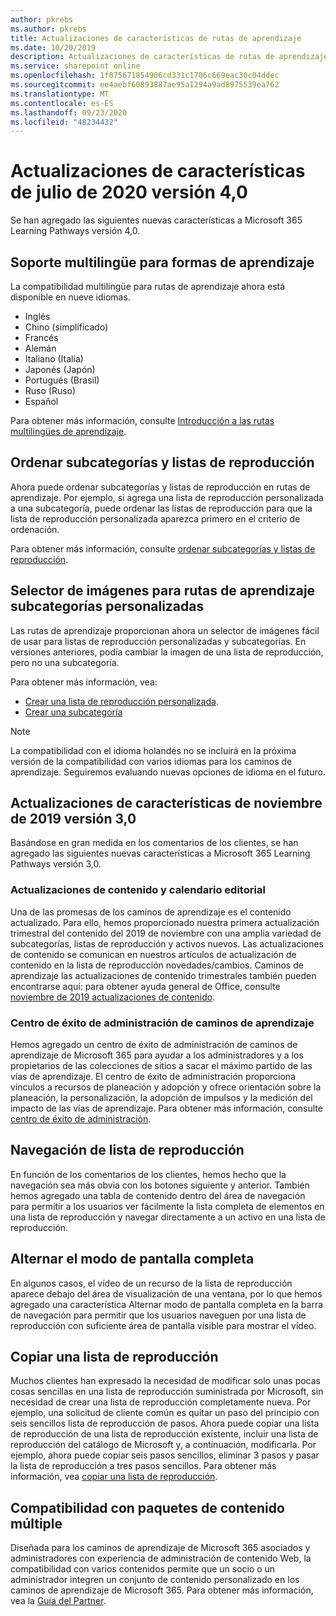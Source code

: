 ```yaml
---
author: pkrebs
ms.author: pkrebs
title: Actualizaciones de características de rutas de aprendizaje
ms.date: 10/20/2019
description: Actualizaciones de características de rutas de aprendizaje
ms.service: sharepoint online
ms.openlocfilehash: 1f075671854906cd331c1706c669eac30c04ddec
ms.sourcegitcommit: ee4aebf60893887ae95a1294a9ad8975539ea762
ms.translationtype: MT
ms.contentlocale: es-ES
ms.lasthandoff: 09/23/2020
ms.locfileid: "48234432"
---
```

# <a name="july-2020-version-40-feature-updates"></a>Actualizaciones de características de julio de 2020 versión 4,0 

Se han agregado las siguientes nuevas características a Microsoft 365 Learning Pathways versión 4,0. 

## <a name="multilingual-support-for-learning-pathways"></a>Soporte multilingüe para formas de aprendizaje 
La compatibilidad multilingüe para rutas de aprendizaje ahora está disponible en nueve idiomas.  
- Inglés     
- Chino (simplificado) 
- Francés 
- Alemán 
- Italiano (Italia) 
- Japonés (Japón) 
- Portugués (Brasil) 
- Ruso (Ruso) 
- Español 

Para obtener más información, consulte [Introducción a las rutas multilingües de aprendizaje](custom_overview.md). 

## <a name="sort-subcategories-and-playlists"></a>Ordenar subcategorías y listas de reproducción

Ahora puede ordenar subcategorías y listas de reproducción en rutas de aprendizaje. Por ejemplo, si agrega una lista de reproducción personalizada a una subcategoría, puede ordenar las listas de reproducción para que la lista de reproducción personalizada aparezca primero en el criterio de ordenación. 

Para obtener más información, consulte [ordenar subcategorías y listas de reproducción](custom_sortsubplay.md). 

## <a name="image-picker-for-learning-pathways-custom-subcategories"></a>Selector de imágenes para rutas de aprendizaje subcategorías personalizadas 
Las rutas de aprendizaje proporcionan ahora un selector de imágenes fácil de usar para listas de reproducción personalizadas y subcategorías.  En versiones anteriores, podía cambiar la imagen de una lista de reproducción, pero no una subcategoría.  

Para obtener más información, vea:
- [Crear una lista de reproducción personalizada](custom_createnewplaylist.md). 
- [Crear una subcategoría](custom_createnewcat.md)

> [!NOTE]
> La compatibilidad con el idioma holandés no se incluirá en la próxima versión de la compatibilidad con varios idiomas para los caminos de aprendizaje. Seguiremos evaluando nuevas opciones de idioma en el futuro.

## <a name="november-2019-version-30-feature-updates"></a>Actualizaciones de características de noviembre de 2019 versión 3,0
Basándose en gran medida en los comentarios de los clientes, se han agregado las siguientes nuevas características a Microsoft 365 Learning Pathways versión 3,0.

### <a name="content-updates-and-editorial-calendar"></a>Actualizaciones de contenido y calendario editorial
Una de las promesas de los caminos de aprendizaje es el contenido actualizado. Para ello, hemos proporcionado nuestra primera actualización trimestral del contenido del 2019 de noviembre con una amplia variedad de subcategorías, listas de reproducción y activos nuevos. Las actualizaciones de contenido se comunican en nuestros artículos de actualización de contenido en la lista de reproducción novedades/cambios. Caminos de aprendizaje las actualizaciones de contenido trimestrales también pueden encontrarse aquí: para obtener ayuda general de Office, consulte [noviembre de 2019 actualizaciones de contenido](custom_contentupdates.md).

### <a name="learning-pathways-admin-success-center"></a>Centro de éxito de administración de caminos de aprendizaje
Hemos agregado un centro de éxito de administración de caminos de aprendizaje de Microsoft 365 para ayudar a los administradores y a los propietarios de las colecciones de sitios a sacar el máximo partido de las vías de aprendizaje. El centro de éxito de administración proporciona vínculos a recursos de planeación y adopción y ofrece orientación sobre la planeación, la personalización, la adopción de impulsos y la medición del impacto de las vías de aprendizaje. Para obtener más información, consulte [centro de éxito de administración](custom_successcenter.md).

## <a name="playlist-navigation"></a>Navegación de lista de reproducción
En función de los comentarios de los clientes, hemos hecho que la navegación sea más obvia con los botones siguiente y anterior. También hemos agregado una tabla de contenido dentro del área de navegación para permitir a los usuarios ver fácilmente la lista completa de elementos en una lista de reproducción y navegar directamente a un activo en una lista de reproducción.

## <a name="toggle-full-screen-mode"></a>Alternar el modo de pantalla completa
En algunos casos, el vídeo de un recurso de la lista de reproducción aparece debajo del área de visualización de una ventana, por lo que hemos agregado una característica Alternar modo de pantalla completa en la barra de navegación para permitir que los usuarios naveguen por una lista de reproducción con suficiente área de pantalla visible para mostrar el vídeo.

## <a name="copy-a-playlist"></a>Copiar una lista de reproducción
Muchos clientes han expresado la necesidad de modificar solo unas pocas cosas sencillas en una lista de reproducción suministrada por Microsoft, sin necesidad de crear una lista de reproducción completamente nueva. Por ejemplo, una solicitud de cliente común es quitar un paso del principio con seis sencillos lista de reproducción de pasos. Ahora puede copiar una lista de reproducción de una lista de reproducción existente, incluir una lista de reproducción del catálogo de Microsoft y, a continuación, modificarla. Por ejemplo, ahora puede copiar seis pasos sencillos, eliminar 3 pasos y pasar la lista de reproducción a tres pasos sencillos. Para obtener más información, vea [copiar una lista de reproducción](custom_copyplaylist.md).

## <a name="multi-content-pack-support"></a>Compatibilidad con paquetes de contenido múltiple
Diseñada para los caminos de aprendizaje de Microsoft 365 asociados y administradores con experiencia de administración de contenido Web, la compatibilidad con varios contenidos permite que un socio o un administrador integren un conjunto de contenido personalizado en los caminos de aprendizaje de Microsoft 365. Para obtener más información, vea la [Guía del Partner](custom_partnerguide.md).

